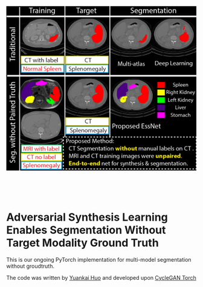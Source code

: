 <img src='imgs/Figure1.jpg' width=900>

<br><br><br>

# Adversarial Synthesis Learning Enables Segmentation Without Target Modality Ground Truth

This is our ongoing PyTorch implementation for multi-model segmentation without groudtruth.

The code was written by [Yuankai Huo](https://sites.google.com/site/yuankaihuo/) and developed upon [CycleGAN Torch](https://github.com/junyanz/CycleGAN)
